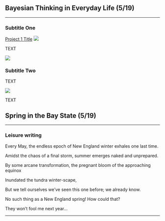 ## Bayesian Thinking in Everyday Life (5/19)

---

### Subtitle One 

[Project 1 Title](/sample_page)
<img src="images/dummy_thumbnail.jpg?raw=true"/>

TEXT

<img src="images/dummy_thumbnail.jpg?raw=true"/>

### Subtitle Two

TEXT

<img src="images/dummy_thumbnail.jpg?raw=true"/>

TEXT



## Spring in the Bay State (5/19)

---

### Leisure writing

Every May, the endless epoch of New England winter exhales one last time.

Amidst the chaos of a final storm, summer emerges naked and unprepared.

By some arcane transformation, the pregnant bloom of the approaching equinox

Inundated the tundra winter-scape,

But we tell ourselves we’ve seen this one before; we already know.

No such thing as a New England spring! How could that?

They won’t fool me next year…


---
<!-- Remove above link if you don't want to attibute -->
